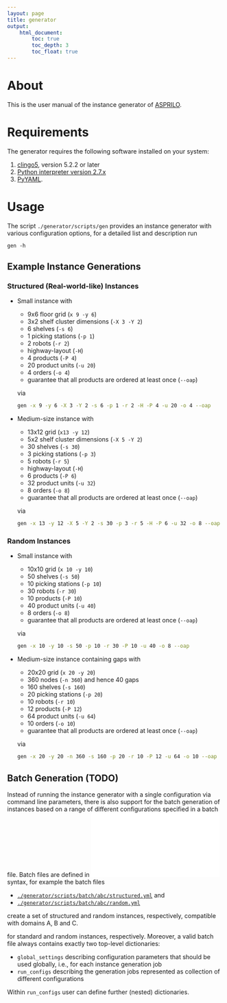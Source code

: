 ```yaml
---
layout: page
title: generator
output:
    html_document:
        toc: true
        toc_depth: 3
        toc_float: true
---
```


# About

This is the user manual of the instance generator of [ASPRILO](index.md).

# Requirements

The generator requires the following software installed on your system:

1. [clingo5](http://github.com/potassco/clingo), version 5.2.2 or later
2. [Python interpreter version 2.7.x](http://www.python.org)
3. [PyYAML](https://github.com/yaml/pyyaml).

# Usage

The script `./generator/scripts/gen` provides an instance generator with various configuration options, for
a detailed list and description run

    gen -h


## Example Instance Generations

### Structured (Real-world-like) Instances

-   Small instance with
    - 9x6 floor grid (`x 9 -y 6`)
    - 3x2 shelf cluster dimensions (`-X 3 -Y 2`)
    - 6 shelves (`-s 6`)
    - 1 picking stations (`-p 1`)
    - 2 robots (`-r 2`)
    - highway-layout (`-H`)
    - 4 products (`-P 4`)
    - 20 product units (`-u 20`)
    - 4 orders (`-o 4`)
    - guarantee that all products are ordered at least once (`--oap`)

    via

    ``` bash
    gen -x 9 -y 6 -X 3 -Y 2 -s 6 -p 1 -r 2 -H -P 4 -u 20 -o 4 --oap
    ```



-   Medium-size instance with
    - 13x12 grid (`x13 -y 12`)
    - 5x2 shelf cluster dimensions (`-X 5 -Y 2`)
    - 30 shelves (`-s 30`)
    - 3 picking stations (`-p 3`)
    - 5 robots (`-r 5`)
    - highway-layout (`-H`)
    - 6 products (`-P 6`)
    - 32 product units (`-u 32`)
    - 8 orders (`-o 8`)
    - guarantee that all products are ordered at least once (`--oap`)

    via

    ``` bash
    gen -x 13 -y 12 -X 5 -Y 2 -s 30 -p 3 -r 5 -H -P 6 -u 32 -o 8 --oap
    ```


### Random Instances

-   Small instance with
    - 10x10 grid (`x 10 -y 10`)
    - 50 shelves (`-s 50`)
    - 10 picking stations (`-p 10`)
    - 30 robots (`-r 30`)
    - 10 products (`-P 10`)
    - 40 product units (`-u 40`)
    - 8 orders (`-o 8`)
    - guarantee that all products are ordered at least once (`--oap`)

    via

    ``` bash
    gen -x 10 -y 10 -s 50 -p 10 -r 30 -P 10 -u 40 -o 8 --oap
    ```

-   Medium-size instance containing gaps with
    - 20x20 grid (`x 20 -y 20`)
    - 360 nodes (`-n 360`) and hence 40 gaps
    - 160 shelves (`-s 160`)
    - 20 picking stations (`-p 20`)
    - 10 robots (`-r 10`)
    - 12 products (`-P 12`)
    - 64 product units (`-u 64`)
    - 10 orders (`-o 10`)
    - guarantee that all products are ordered at least once (`--oap`)

    via

    ``` bash
    gen -x 20 -y 20 -n 360 -s 160 -p 20 -r 10 -P 12 -u 64 -o 10 --oap
    ```



## Batch Generation (TODO)

Instead of running the instance generator with a single configuration via command line parameters,
there is also support for the batch generation of instances based on a range of different
configurations specified in a batch file. Batch files are defined in ![YAML](yaml.org) syntax, for
example the batch files

- [`./generator/scripts/batch/abc/structured.yml`](../generator/scripts/batch/abc/structured.yml) and
- [`./generator/scripts/batch/abc/random.yml`](../generator/scripts/batch/abc/random.yml)

create a set of structured and random instances, respectively, compatible with domains A, B and C.

for standard and random instances, respectively. Moreover, a valid batch file always contains exactly two top-level dictionaries:

- `global_settings` describing configuration parameters that should be used globally, i.e., for each instance generation job
- `run_configs` describing the generation jobs represented as collection of different configurations

Within `run_configs` user can define further (nested) dictionaries.
